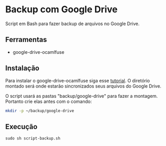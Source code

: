 # Backup com Google Drive

Script em Bash para fazer backup de arquivos no Google Drive.

## Ferramentas

 - google-drive-ocamlfuse

## Instalação

Para instalar o google-drive-ocamlfuse siga esse [tutorial](https://www.edivaldobrito.com.br/monte-google-drive-no-linux-com-o-google-drive-ocamlfuse/). O diretório montado será onde estarão sincronizados seus arquivos do Google Drive.

O script usará as pastas "backup/google-drive" para fazer a montagem. Portanto crie elas antes com o comando:

```sh
mkdir -p ~/backup/google-drive
```

## Execução

```
sudo sh script-backup.sh
```

